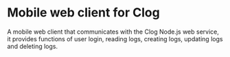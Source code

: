 # Mobile web client for Clog

A mobile web client that communicates with the Clog Node.js web service, it provides functions of user login, reading logs, creating logs, updating logs and deleting logs.

